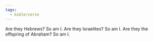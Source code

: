 ```yaml
---
tags:
  - bible/verse
---
```

Are they Hebrews? So am I. Are they Israelites? So am I. Are they the offspring of Abraham? So am I.